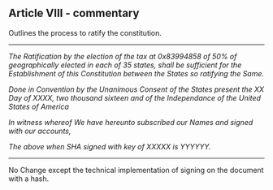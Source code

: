 
## Article VIII - commentary


Outlines the process to ratify the constitution.



---


_The Ratification by the election of the tax at 0x83994858 of 50% of geographically elected in each of 35 states, shall be sufficient for the Establishment of this Constitution between the States so ratifying the Same._



_Done in Convention by the Unanimous Consent of the States present the XX Day of XXXX, two thousand sixteen and of the Independance of the United States of America_



_In witness whereof We have hereunto subscribed our Names and signed with our accounts,_



_The above when SHA signed with key of XXXXX is YYYYYY._


---

No Change except the technical implementation of signing on the document with a hash.

<div style='display:none;' markdown="1">
\newpage





